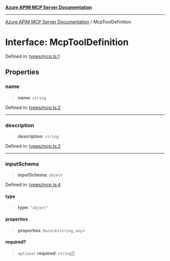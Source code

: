 [**Azure APIM MCP Server Documentation**](../README.md)

***

[Azure APIM MCP Server Documentation](../globals.md) / McpToolDefinition

# Interface: McpToolDefinition

Defined in: [types/mcp.ts:1](https://github.com/dviana78/test-mcp-repo/blob/main/src/types/mcp.ts#L1)

## Properties

### name

> **name**: `string`

Defined in: [types/mcp.ts:2](https://github.com/dviana78/test-mcp-repo/blob/main/src/types/mcp.ts#L2)

***

### description

> **description**: `string`

Defined in: [types/mcp.ts:3](https://github.com/dviana78/test-mcp-repo/blob/main/src/types/mcp.ts#L3)

***

### inputSchema

> **inputSchema**: `object`

Defined in: [types/mcp.ts:4](https://github.com/dviana78/test-mcp-repo/blob/main/src/types/mcp.ts#L4)

#### type

> **type**: `"object"`

#### properties

> **properties**: `Record`\<`string`, `any`\>

#### required?

> `optional` **required**: `string`[]
